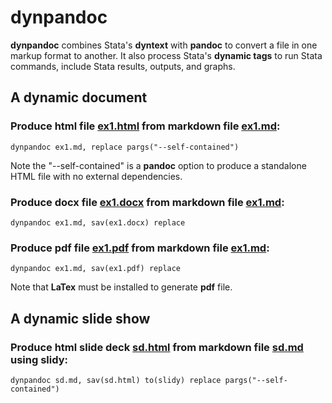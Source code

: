 # dynpandoc

**dynpandoc** combines Stata's **dyntext** with **pandoc** to convert a file in one 
markup format to another. It also process Stata's **dynamic tags** to run Stata 
commands, include Stata results, outputs, and graphs.
  
## A dynamic document

### Produce html file [ex1.html](examples/ex1.html) from markdown file [ex1.md](examples/ex1.md):

```
dynpandoc ex1.md, replace pargs("--self-contained")
```

Note the "--self-contained" is a **pandoc** option to produce a standalone HTML file with no external 
dependencies. 

### Produce docx file [ex1.docx](examples/ex1.docx) from markdown file [ex1.md](examples/ex1.md):

```
dynpandoc ex1.md, sav(ex1.docx) replace
```

### Produce pdf file [ex1.pdf](examples/ex1.pdf) from markdown file [ex1.md](examples/ex1.md):

```
dynpandoc ex1.md, sav(ex1.pdf) replace
```

Note that **LaTex** must be installed to generate **pdf** file.

## A dynamic slide show

### Produce html slide deck [sd.html](examples/sd.html) from markdown file [sd.md](examples/sd.md) using **slidy**:

```
dynpandoc sd.md, sav(sd.html) to(slidy) replace pargs("--self-contained")
```
